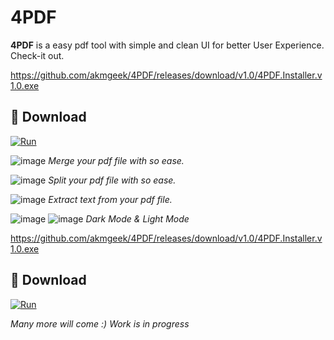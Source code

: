 # 4PDF

**4PDF** is a easy pdf tool with simple and clean UI for better User Experience. Check-it out.

https://github.com/akmgeek/4PDF/releases/download/v1.0/4PDF.Installer.v1.0.exe
## 🔗 Download 

[![Run](https://img.shields.io/badge/click_to_run-1DA1F2?style=for-the-badge&&logoColor=white)](https://github.com/akmgeek/4PDF/releases/download/v1.0/4PDF.Installer.v1.0.exe
)


![image](https://user-images.githubusercontent.com/106646158/212492563-19e0ee12-938f-439e-9545-b9395243376f.png)
_Merge your pdf file with so ease._

![image](https://user-images.githubusercontent.com/106646158/212492602-3acb028e-219c-4193-97dc-ace3e69f7bad.png)
_Split your pdf file with so ease._

![image](https://user-images.githubusercontent.com/106646158/212492793-82166340-718c-481c-8c2b-6426817375a5.png)
_Extract text from your pdf file._

![image](https://user-images.githubusercontent.com/106646158/212492715-94e62df2-fdec-4c19-8f39-77a020c2c090.png) 
![image](https://user-images.githubusercontent.com/106646158/212492733-48ff92f7-2462-476e-8072-110c69b51372.png)
_Dark Mode & Light Mode_

https://github.com/akmgeek/4PDF/releases/download/v1.0/4PDF.Installer.v1.0.exe
## 🔗 Download 

[![Run](https://img.shields.io/badge/click_to_run-1DA1F2?style=for-the-badge&&logoColor=white)](https://github.com/akmgeek/4PDF/releases/download/v1.0/4PDF.Installer.v1.0.exe
)


_Many more will come :) 
Work is in progress_



